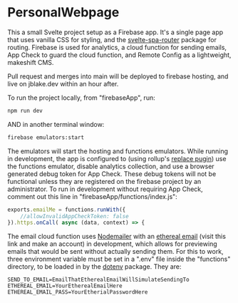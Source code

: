 # PersonalWebpage
This a small Svelte project setup as a Firebase app. It's a single page app that uses vanilla CSS for styling, 
and the [svelte-spa-router](https://github.com/ItalyPaleAle/svelte-spa-router) package for routing. Firebase is used for analytics, 
a cloud function for sending emails, App Check to guard the cloud function, and Remote Config as a lightweight, makeshift CMS.

Pull request and merges into main will be deployed to firebase hosting, and live on jblake.dev within an hour after.

To run the project locally, from "firebaseApp", run:

```bash
npm run dev
```

AND in another terminal window:

```bash
firebase emulators:start
```

The emulators will start the hosting and functions emulators. While running in development,
the app is configured to (using rollup's [replace pugin](https://www.npmjs.com/package/@rollup/plugin-replace)) use the functions emulator, disable analytics collection, 
and use a browser generated debug token for App Check. These debug tokens will not be functional unless they are registered
on the firebase project by an administrator. To run in development without requiring App Check, comment out this line in "firebaseApp/functions/index.js":

```javascript
exports.emailMe = functions.runWith({
    //allowInvalidAppCheckToken: false
}).https.onCall( async (data, context) => {
```

The email cloud function uses [Nodemailer](https://nodemailer.com/usage/) with an [ethereal email](https://ethereal.email/) 
(visit this link and make an account) in development, which allows for previewing emails that 
would be sent without actually sending them. For this to work, three environment variable must be set in a ".env" file
inside the "functions" directory, to be loaded in by the [dotenv](https://www.npmjs.com/package/dotenv) package. They are:

```
SEND_TO_EMAIL=EmailThatEtherealEmailWillSimulateSendingTo
ETHEREAL_EMAIL=YourEtherealEmailHere
ETHEREAL_EMAIL_PASS=YourEtherialPasswordHere
```
